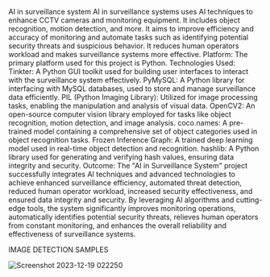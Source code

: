 AI in surveillance system
AI in surveillance systems uses AI techniques to enhance CCTV
cameras and monitoring equipment. It includes
object recognition, motion detection, and more. It aims to
improve efficiency and accuracy of monitoring and
automate tasks such as identifying potential security threats and
suspicious behavior. It reduces human operators
workload and makes surveillance systems more effective.
Platform:
The primary platform used for this project is Python.
Technologies Used:
Tinkter: A Python GUI toolkit used for building user interfaces to
interact with the surveillance system effectively.
PyMySQL: A Python library for interfacing with MySQL databases,
used to store and manage surveillance data efficiently.
PIL (Python Imaging Library): Utilized for image processing
tasks, enabling the manipulation and analysis of visual data.
OpenCV2: An open-source computer vision library employed for
tasks like object recognition, motion detection, and image
analysis.
coco.names: A pre-trained model containing a comprehensive
set of object categories used in object recognition tasks.
Frozen Inference Graph: A trained deep learning model used in
real-time object detection and recognition.
hashlib: A Python library used for generating and verifying hash
values, ensuring data integrity and security.
Outcome:
The "AI in Surveillance System" project successfully integrates AI
techniques and advanced technologies to achieve enhanced
surveillance efficiency, automated threat detection, reduced
human operator workload, increased security effectiveness, and
ensured data integrity and security. By leveraging AI algorithms
and cutting-edge tools, the system significantly improves
monitoring operations, automatically identifies potential security
threats, relieves human operators from constant monitoring, and
enhances the overall reliability and effectiveness of surveillance
systems.

IMAGE DETECTION SAMPLES

![Screenshot 2023-12-19 022250](https://github.com/not-harsh/AI-IN-SURVEILLANCE-SYSTEM/assets/141590635/9bcfad7e-c0cb-479c-989a-c5aa06683dd5)

